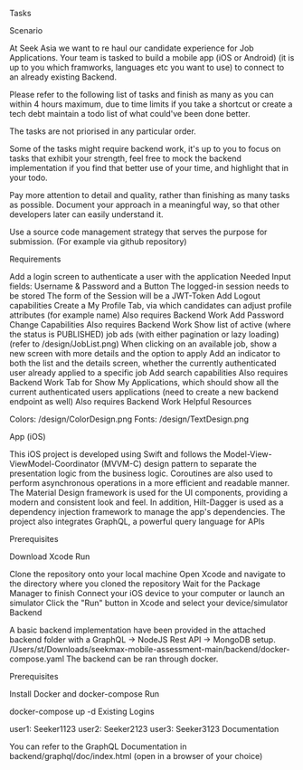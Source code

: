 Tasks

Scenario

At Seek Asia we want to re haul our candidate experience for Job Applications. Your team is tasked to build a mobile app (iOS or Android) (it is up to you which framworks, languages etc you want to use) to connect to an already existing Backend.

Please refer to the following list of tasks and finish as many as you can within 4 hours maximum, due to time limits if you take a shortcut or create a tech debt maintain a todo list of what could've been done better.

The tasks are not priorised in any particular order.

Some of the tasks might require backend work, it's up to you to focus on tasks that exhibit your strength, feel free to mock the backend implementation if you find that better use of your time, and highlight that in your todo.

Pay more attention to detail and quality, rather than finishing as many tasks as possible. Document your approach in a meaningful way, so that other developers later can easily understand it.

Use a source code management strategy that serves the purpose for submission. (For example via github repository)

Requirements

Add a login screen to authenticate a user with the application
Needed Input fields: Username & Password and a Button
The logged-in session needs to be stored
The form of the Session will be a JWT-Token
Add Logout capabilities
Create a My Profile Tab, via which candidates can adjust profile attributes (for example name)
Also requires Backend Work
Add Password Change Capabilities
Also requires Backend Work
Show list of active (where the status is PUBLISHED) job ads (with either pagination or lazy loading) (refer to /design/JobList.png)
When clicking on an available job, show a new screen with more details and the option to apply
Add an indicator to both the list and the details screen, whether the currently authenticated user already applied to a specific job
Add search capabilities
Also requires Backend Work
Tab for Show My Applications, which should show all the current authenticated users applications (need to create a new backend endpoint as well)
Also requires Backend Work
Helpful Resources

Colors: /design/ColorDesign.png Fonts: /design/TextDesign.png

App (iOS)

This iOS project is developed using Swift and follows the Model-View-ViewModel-Coordinator (MVVM-C) design pattern to separate the presentation logic from the business logic. Coroutines are also used to perform asynchronous operations in a more efficient and readable manner. The Material Design framework is used for the UI components, providing a modern and consistent look and feel. In addition, Hilt-Dagger is used as a dependency injection framework to manage the app's dependencies. The project also integrates GraphQL, a powerful query language for APIs

Prerequisites

Download Xcode
Run

Clone the repository onto your local machine
Open Xcode and navigate to the directory where you cloned the repository
Wait for the Package Manager to finish
Connect your iOS device to your computer or launch an simulator
Click the "Run" button in Xcode and select your device/simulator
Backend

A basic backend implementation have been provided in the attached backend folder with a GraphQL -> NodeJS Rest API -> MongoDB setup. /Users/st/Downloads/seekmax-mobile-assessment-main/backend/docker-compose.yaml The backend can be ran through docker.

Prerequisites

Install Docker and docker-compose
Run

docker-compose up -d
Existing Logins

user1: Seeker1123
user2: Seeker2123
user3: Seeker3123
Documentation

You can refer to the GraphQL Documentation in backend/graphql/doc/index.html (open in a browser of your choice)
